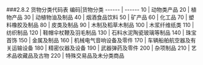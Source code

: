 ###2.8.2 货物分类代码表
编码|货物分类
------ | ------
10 | 动物类产品
20 | 植物产品
30 | 动植物油及制品
40 | 烟酒食品饮料
50 | 矿产品
60 | 化工品
70 | 塑料橡胶及制品
80 | 皮类及制品
90 | 木制及稻草木制品
100 | 木浆纤维纸类
110 | 纺织制品
120 | 鞋帽伞杖鞭及羽毛制品
130 | 石料水泥陶瓷玻璃等制品
140 | 珠宝首饰
150 | 金属及制品
160 | 机械电气音响设备及零件
170 | 车辆船舶航空器及有关运输设备
180 | 精密仪器及设备
190 | 武器弹药及零件
200 | 杂项制品
210 | 艺术品收藏品及古物
220 | 特殊交易品及未分类商品
<br/>